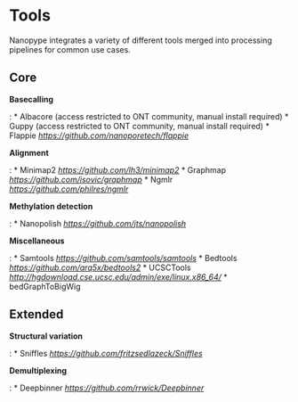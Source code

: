 # Tools

Nanopype integrates a variety of different tools merged into processing pipelines for common use cases.

## Core
**Basecalling**

:   * Albacore (access restricted to ONT community, manual install required)
    * Guppy (access restricted to ONT community, manual install required)
    * Flappie *https://github.com/nanoporetech/flappie*

**Alignment**

:   * Minimap2 *https://github.com/lh3/minimap2*
    * Graphmap *https://github.com/isovic/graphmap*
    * Ngmlr *https://github.com/philres/ngmlr*

**Methylation detection**

:   * Nanopolish *https://github.com/jts/nanopolish*

**Miscellaneous**

:   * Samtools *https://github.com/samtools/samtools*
    * Bedtools *https://github.com/arq5x/bedtools2*
    * UCSCTools *http://hgdownload.cse.ucsc.edu/admin/exe/linux.x86_64/*
        * bedGraphToBigWig

## Extended
**Structural variation**

:   * Sniffles *https://github.com/fritzsedlazeck/Sniffles*

**Demultiplexing**

:   * Deepbinner *https://github.com/rrwick/Deepbinner*
